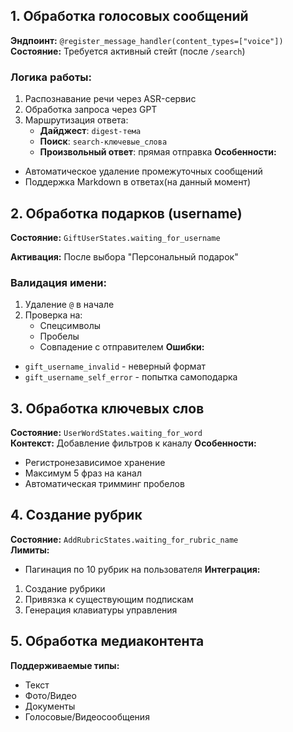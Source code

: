 ## 1. Обработка голосовых сообщений

**Эндпоинт:** `@register_message_handler(content_types=["voice"])`  
**Состояние:** Требуется активный стейт (после `/search`)
### Логика работы:
1. Распознавание речи через ASR-сервис
2. Обработка запроса через GPT
3. Маршрутизация ответа:
    - **Дайджест**: `digest-тема`
    - **Поиск**: `search-ключевые_слова`
    - **Произвольный ответ**: прямая отправка
**Особенности:**
- Автоматическое удаление промежуточных сообщений
- Поддержка Markdown в ответах(на данный момент)
## 2. Обработка подарков (username)

**Состояние:** `GiftUserStates.waiting_for_username` 

**Активация:** После выбора "Персональный подарок"
### Валидация имени:

1. Удаление `@` в начале
2. Проверка на:
    - Спецсимволы
    - Пробелы
    - Совпадение с отправителем
**Ошибки:**
- `gift_username_invalid` - неверный формат
- `gift_username_self_error` - попытка самоподарка
## 3. Обработка ключевых слов
**Состояние:** `UserWordStates.waiting_for_word`  
**Контекст:** Добавление фильтров к каналу
**Особенности:**
- Регистронезависимое хранение
- Максимум 5 фраз на канал
- Автоматическая тримминг пробелов
## 4. Создание рубрик

**Состояние:** `AddRubricStates.waiting_for_rubric_name`  
**Лимиты:**

- Пагинация по 10 рубрик на пользователя
**Интеграция:**
1. Создание рубрики
2. Привязка к существующим подпискам
3. Генерация клавиатуры управления
## 5. Обработка медиаконтента

**Поддерживаемые типы:**
- Текст
- Фото/Видео
- Документы
- Голосовые/Видеосообщения